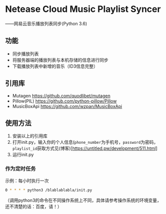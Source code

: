 # Netease Cloud Music Playlist Syncer

——网易云音乐播放列表同步(Python 3.6)



## 功能

- 同步播放列表
- 将服务器端的播放列表与本机存储的信息进行同步
- 下载播放列表中新增的音乐（ID3信息完整）



## 引用库

- Mutagen https://github.com/quodlibet/mutagen
- Pillow(PIL) https://github.com/python-pillow/Pillow
- MusicBoxApi https://github.com/wzpan/MusicBoxApi

## 使用方法

1. 安装以上的引用库
2. 打开init.py，输入你的个人信息(`phone_number`为手机号，`password`为密码，`playlist_id`获取方式见(博客)[https://untitled.pw/development/511.html]
3. 运行init.py



### 作为定时任务

示例：每小时执行一次

```bash
0 * * * * python3 /blablablabla/init.py
```

（调用python3的命令在不同操作系统上不同，具体请参考操作系统的环境变量，还不清楚的话：百度，请！）

